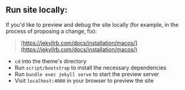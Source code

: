 ## Run site locally:
If you'd like to preview and debug the site locally (for example, in the process of proposing a change, fix):

> [https://jekyllrb.com/docs/installation/macos/](https://jekyllrb.com/docs/installation/macos/)

- `cd` into the theme's directory
- Run `script/bootstrap` to install the necessary dependencies
- Run `bundle exec jekyll serve` to start the preview server
- Visit `localhost:4000` in your browser to preview the site